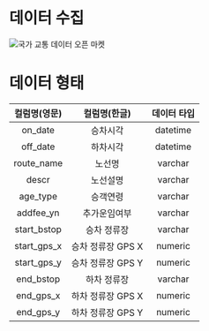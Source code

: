 # 데이터 수집 

![국가 교통 데이터 오픈 마켓](https://www.bigdata-transportation.kr/frn/prdt/detail?prdtId=PRDTNUM_000000000135)

# 데이터 형태

| 컬럼명(영문)  |컬럼명(한글) |데이터 타입   | 
|:-:|:-:|:-:|
| on_date   | 승차시각  | datetime  |
|off_date   | 하차시각  | datetime  | 
| route_name  | 노선명  |varchar  | 
| descr    |노선설명   |varchar   |   
| age_type   |승객연령   |varchar   |
|addfee_yn  | 추가운임여부 | varchar  |   
|start_bstop  |승차 정류장   | varchar  |  
|  start_gps_x   |승차 정류장 GPS X   | numeric |
|start_gps_y  | 승차 정류장 GPS Y  |  numeric |
|end_bstop|하차 정류장 | varchar|
|end_gps_x|하차 정류장 GPS X| numeric|
|end_gps_y|하차 정류장 GPS Y| numeric|
